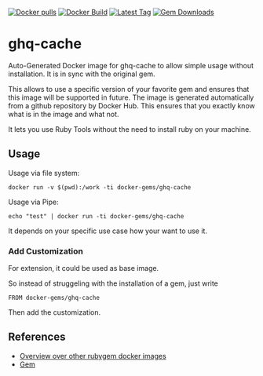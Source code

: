 [![Docker pulls](https://img.shields.io/docker/pulls/rubygem/ghq-cache.svg)](https://hub.docker.com/r/rubygem/ghq-cache/)
[![Docker Build](https://img.shields.io/docker/automated/rubygem/ghq-cache.svg)](https://hub.docker.com/r/rubygem/ghq-cache/)
[![Latest Tag](https://img.shields.io/github/tag/docker-rubygem/ghq-cache.svg)](https://hub.docker.com/r/rubygem/ghq-cache/)
[![Gem Downloads](https://img.shields.io/gem/dt/ghq-cache.svg)](https://rubygems.org/gems/ghq-cache/)
# ghq-cache

Auto-Generated Docker image for ghq-cache to allow simple usage without installation.
It is in sync with the original gem.

This allows to use a specific version of your favorite gem and ensures that this image will be supported in future.
The image is generated automatically from a github repository by Docker Hub.
This ensures that you exactly know what is in the image and what not.

It lets you use Ruby Tools without the need to install ruby on your machine.

## Usage

Usage via file system:

`docker run -v $(pwd):/work -ti docker-gems/ghq-cache`

Usage via Pipe:

`echo "test" | docker run -ti docker-gems/ghq-cache`

It depends on your specific use case how your want to use it.

### Add Customization

For extension, it could be used as base image.

So instead of struggeling with the installation of a gem, just write

`FROM docker-gems/ghq-cache`

Then add the customization.

## References

 - [Overview over other rubygem docker images](https://github.com/thinkbot/docker-rubygem)
 - [Gem](https://rubygems.org/gems/ghq-cache/)
